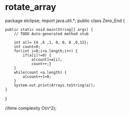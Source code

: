 # rotate_array

package elclipse;
import java.util.*;
public class Zero_End {

	public static void main(String[] args) {
		// TODO Auto-generated method stub

		int a[]= {4 ,6 ,1, 0, 0, 8 ,0,12};
		int count=0;
		for(int i=0;i<a.length;i++) {
			if(a[i]!=0) {
				a[count]=a[i];
				count++;}
		}
		while(count <a.length) {
			a[count++]=0;
		}
		System.out.print(Arrays.toString(a));
	}

}

//time complexity O(n^2);
